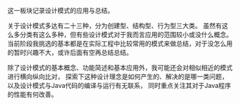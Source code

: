 这一板块记录设计模式的应用与总结。

关于设计模式多达有二十三种，分为创建型、结构型、行为型三大类。
虽然有这么多分类有这么多种，但有些设计模式对于我而言应用的范围较小或没什么概念。
当前阶段我挑选的基本都是在实际工程中比较常用的模式来做总结，对于没怎么用的暂时兴趣不大，或许后面有空再总结总结。

除了设计模式的基本概念、功能简述和基本应用外，我可能还会对相似相近的模式进行横向纵向比对，
探索下这种设计理念是如何产生的、解决的是哪一类问题，以及设计模式与Java代码的编译与运行有无联系， 
同时重点关注其对于Java程序的性能有何改善。
